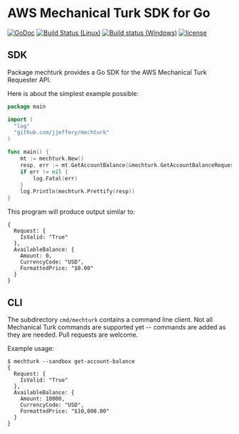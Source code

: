 # AWS Mechanical Turk SDK for Go
[![GoDoc](https://godoc.org/github.com/jjeffery/mturk?status.svg)](https://godoc.org/github.com/jjeffery/mechturk)
[![Build Status (Linux)](https://travis-ci.org/jjeffery/mechturk.svg?branch=master)](https://travis-ci.org/jjeffery/mechturk)
[![Build status (Windows)](https://ci.appveyor.com/api/projects/status/vcmay27do6wtkrsk?svg=true)](https://ci.appveyor.com/project/jjeffery/mechturk)
[![license](http://img.shields.io/badge/license-MIT-green.svg?style=flat)](https://raw.githubusercontent.com/spkg/nullable/master/LICENSE.md)

## SDK

Package mechturk provides a Go SDK for the AWS Mechanical Turk Requester API.

Here is about the simplest example possible:

```go
package main

import (
  "log"
  "github.com/jjeffery/mechturk"
)

func main() {
	mt := mechturk.New()
	resp, err := mt.GetAccountBalance(&mechturk.GetAccountBalanceRequest{})
	if err != nil {
		log.Fatal(err)
	}
	log.Println(mechturk.Prettify(resp))
}
```

This program will produce output similar to:

```
{
  Request: {
    IsValid: "True"
  },
  AvailableBalance: {
    Amount: 0,
    CurrencyCode: "USD",
    FormattedPrice: "$0.00"
  }
}
```

## CLI

The subdirectory `cmd/mechturk` contains a command line client. Not all Mechanical Turk
commands are supported yet -- commands are added as they are needed. Pull requests
are welcome.

Example usage:

```
$ mechturk --sandbox get-account-balance
{
  Request: {
    IsValid: "True"
  },
  AvailableBalance: {
    Amount: 10000,
    CurrencyCode: "USD",
    FormattedPrice: "$10,000.00"
  }
}
```
